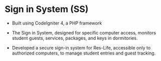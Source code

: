 # Sign in System (SS)
- Built using CodeIgniter 4, a PHP framework

- The Sign in System, designed for specific computer access, monitors student guests, services, packages, and keys in dormitories.

- Developed a secure sign-in system for Res-Life, accessible only to authorized computers, to manage student entries and guest tracking.
<!-- 
# Presentation of Sign in System

## Home
This is where the the person at the desk will sign the students guest in.
![This is the entire homepage](Presentation/Home.png)

## Search Student
![Look up student](Presentation/Search_student.png)

## Get Student
![Get student's info](Presentation/Get_student.png)

## Search Guest
![Look up Guest](Presentation/Search_guest.png)

## Get Guest
![Get Guest's info](Presentation/Get_student.png)

## Sign in Guest
![Sign in Guest](Presentation/Sign_in_guest.png)

## Sign out Guest Log
![Sign out Guest](Presentation/Sign_out_guest_log.png)

## Sign out After 
![Sign out Log](Presentation/Sign_out_guest_after.png)

## Guest Log
This page is simply a log of all the guest that have not been signed out yet 
![Guest Log](Presentation/Guest.png)

## Service Page
This page is used to keep track of the students that used any service provided by the building.
![Service](Presentation/Service.png)

## Sign in Service
![Sign in Service](Presentation/Service_sign_in.png)
 
## Sign out your Service
![Sign out Service](Presentation/Service_sign_out_log.png)
 
## Sign out Service log
![Sign out Service Log](Presentation/Service_sign_out.png)
 
## Package Page
When a package arrives the person at the desk will register the package
![Package Page](Presentation/Package.png)
 
## Search User in hall for Package
![Search User](Presentation/Search_Package_1.png)
 
## Results 
![Search User](Presentation/Search_Package_2.png)

## Package Form page
![Package Form](Presentation/Search_Package_3.png)

## Register Package
![Register Package](Presentation/Register_package.png)
 
## Pick up Package
![Pick up Package](Presentation/Pick_up_package_log.png)
 
## Pick up Package log
![Pick up Package log](Presentation/Pick_up_package.png)
 
## Equipment Page
Any equipment the student wants to use they must check out so we can keep track of it.
![Equipment Page](Presentation/Equipment.png)
 
## Register Equipment
![Register Equipment](Presentation/Register_equipment.png)
 
## Pick up Equipment
![Pick up Equipment](Presentation/Pick_up_equipment.png)
 
## Equipment Log
![Equipment Log](Presentation/Equipment_log.png)
 
## Key Page
This is the page for students to sign out a key this way we can keep track of them.
![Key Page](Presentation/Key.png)
 
## Register Key
![Register Key](Presentation/Register_key.png)
 
## Pick up Key
![Pick up Key](Presentation/Pick_up_key.png)
 
## Key Log
![Key Log](Presentation/key_log.png)
 
## Time Clock page
This is the page where student workers clock in and out so their supervisor knows how long they worked.
![Time Clock page](Presentation/Clock.png)
 
## Enter id to Clock in 
![Enter id to Clock in](Presentation/Clock_check.png)

## Clock in
![Clock in](Presentation/clock_in.png)

## Verified Clock in
![Verified](Presentation/clock_verify_in.png)

## Enter id to Clock out 
![Enter id to Clock out](Presentation/Clock_check.png)

## Clock out
![Clock out](Presentation/clock_in.png)

## Verified Clock out
![Verified](Presentation/clock_verify_out.png)

## Failed page
This is a log of the recent students who did not sing out on time
![Failed page](Presentation/Failed.png)

## Regular Fails
![Regular fails](Presentation/reg_fails.png)

## Overnight Fails
![Overnight Fails](Presentation/over_fails.png)

## Banned List
This page is a log of all the students banned 
![Banned List](Presentation/banned_list.png)

## Support Form
This page is if anything goes wrong they can report it.
![Support Form](Presentation/Support.png) -->
